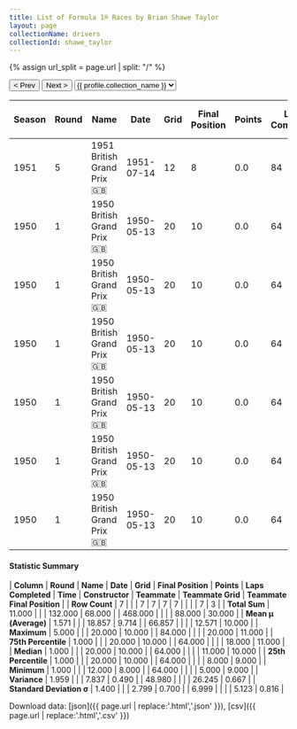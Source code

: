 ```yaml
---
title: List of Formula 1® Races by Brian Shawe Taylor
layout: page
collectionName: drivers
collectionId: shawe_taylor
---
```


{% assign url_split = page.url | split: "/" %}
<div id="collection-navigation">
<button onclick="selector.options[selector.selectedIndex-1].value && (window.location = selector.options[selector.selectedIndex-1].value);">&lt; Prev</button>
<button onclick="selector.options[selector.selectedIndex+1].value && (window.location = selector.options[selector.selectedIndex+1].value);">Next &gt;</button>
<select id="selector" onchange="this.options[this.selectedIndex].value && (window.location = this.options[this.selectedIndex].value);">
  {% for collectionId in site.data[page.collectionName].refs %}
    {% if collectionId == page.collectionId %}
      {% assign selected = "selected" %}
    {% else %}
      {% assign selected = "" %}
    {% endif %}
    {% assign profile = site.data[page.collectionName][collectionId].profile %}
    <option value="/f1/{{ page.collectionName }}/{{ collectionId }}/{{ url_split[4] }}" {{ selected }}>{{ profile.collection_name }}</option>
  {% endfor %}
</select>
</div>

| Season | Round | Name | Date | Grid | Final Position | Points | Laps Completed | Time | Constructor | Teammate | Teammate Grid | Teammate Final Position |
|--|--|--|--|--|--|--|--|--|--|--|--|--|
| 1951 | 5 | 1951 British Grand Prix 🇬🇧 | 1951-07-14 | 12 | 8 | 0.0 | 84 |   | ERA 🇬🇧 | [Bob Gerard 🇬🇧](/f1/drivers/gerard) | 10 | 11 |
| 1950 | 1 | 1950 British Grand Prix 🇬🇧 | 1950-05-13 | 20 | 10 | 0.0 | 64 |   | Maserati 🇮🇹 | [David Hampshire 🇬🇧](/f1/drivers/hampshire) | 16 | 9 |
| 1950 | 1 | 1950 British Grand Prix 🇬🇧 | 1950-05-13 | 20 | 10 | 0.0 | 64 |   | Maserati 🇮🇹 | [Prince Bira 🇹🇭](/f1/drivers/bira) | 5 | R |
| 1950 | 1 | 1950 British Grand Prix 🇬🇧 | 1950-05-13 | 20 | 10 | 0.0 | 64 |   | Maserati 🇮🇹 | [David Murray 🇬🇧](/f1/drivers/murray) | 18 | R |
| 1950 | 1 | 1950 British Grand Prix 🇬🇧 | 1950-05-13 | 20 | 10 | 0.0 | 64 |   | Maserati 🇮🇹 | [Toulo de Graffenried 🇨🇭](/f1/drivers/graffenried) | 8 | R |
| 1950 | 1 | 1950 British Grand Prix 🇬🇧 | 1950-05-13 | 20 | 10 | 0.0 | 64 |   | Maserati 🇮🇹 | [Louis Chiron 🇲🇨](/f1/drivers/chiron) | 11 | R |
| 1950 | 1 | 1950 British Grand Prix 🇬🇧 | 1950-05-13 | 20 | 10 | 0.0 | 64 |   | Maserati 🇮🇹 | [Joe Fry 🇬🇧](/f1/drivers/fry) | 20 | 10 |

#### Statistic Summary

| **Column** | **Round** | **Name** | **Date** | **Grid** | **Final Position** | **Points** | **Laps Completed** | **Time** | **Constructor** | **Teammate** | **Teammate Grid** | **Teammate Final Position** |
| **Row Count** | 7 |  |  | 7 | 7 | 7 | 7 |  |  |  | 7 | 3 |
| **Total Sum** | 11.000 |  |  | 132.000 | 68.000 |  | 468.000 |  |  |  | 88.000 | 30.000 |
| **Mean μ (Average)** | 1.571 |  |  | 18.857 | 9.714 |  | 66.857 |  |  |  | 12.571 | 10.000 |
| **Maximum** | 5.000 |  |  | 20.000 | 10.000 |  | 84.000 |  |  |  | 20.000 | 11.000 |
| **75th Percentile** | 1.000 |  |  | 20.000 | 10.000 |  | 64.000 |  |  |  | 18.000 | 11.000 |
| **Median** | 1.000 |  |  | 20.000 | 10.000 |  | 64.000 |  |  |  | 11.000 | 10.000 |
| **25th Percentile** | 1.000 |  |  | 20.000 | 10.000 |  | 64.000 |  |  |  | 8.000 | 9.000 |
| **Minimum** | 1.000 |  |  | 12.000 | 8.000 |  | 64.000 |  |  |  | 5.000 | 9.000 |
| **Variance** | 1.959 |  |  | 7.837 | 0.490 |  | 48.980 |  |  |  | 26.245 | 0.667 |
| **Standard Deviation σ** | 1.400 |  |  | 2.799 | 0.700 |  | 6.999 |  |  |  | 5.123 | 0.816 |

Download data: [json]({{ page.url | replace:'.html','.json' }}), [csv]({{ page.url | replace:'.html','.csv' }})
